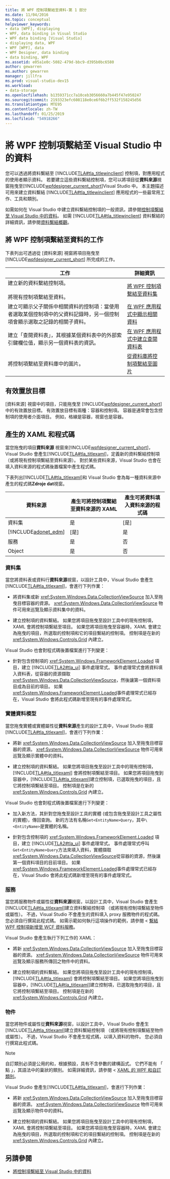 ```yaml
---
title: 將 WPF 控制項繫結至資料-第 1 部分
ms.date: 11/04/2016
ms.topic: conceptual
helpviewer_keywords:
- data [WPF], displaying
- WPF, data binding in Visual Studio
- WPF data binding [Visual Studio]
- displaying data, WPF
- WPF [WPF], data
- WPF Designer, data binding
- data binding, WPF
ms.assetid: e05a1e0c-5082-479d-bbc9-d395b0bc6580
author: gewarren
ms.author: gewarren
manager: jillfra
ms.prod: visual-studio-dev15
ms.workload:
- data-storage
ms.openlocfilehash: b1359371cc7a10ceb3056660a7b445f47e950247
ms.sourcegitcommit: 2193323efc608118e0ce6f6b2ff532f158245d56
ms.translationtype: MTE95
ms.contentlocale: zh-TW
ms.lasthandoff: 01/25/2019
ms.locfileid: "54918266"
---
```

# <a name="bind-wpf-controls-to-data-in-visual-studio"></a>將 WPF 控制項繫結至 Visual Studio 中的資料

您可以透過將資料繫結至 [!INCLUDE[TLA#tla_titlewinclient](../data-tools/includes/tlasharptla_titlewinclient_md.md)] 控制項，對應用程式的使用者顯示資料。 若要建立這些資料繫結控制項，您可以將項目從**資料來源**視窗拖曳至[!INCLUDE[wpfdesigner_current_short](../data-tools/includes/wpfdesigner_current_short_md.md)]Visual Studio 中。 本主題描述可用來建立資料繫結 [!INCLUDE[TLA#tla_titlewinclient](../data-tools/includes/tlasharptla_titlewinclient_md.md)] 應用程式的一些最常用工作、工具和類別。

如需如何在 Visual Studio 中建立資料繫結控制項的一般資訊，請參閱[控制項繫結至 Visual Studio 中的資料](../data-tools/bind-controls-to-data-in-visual-studio.md)。 如需 [!INCLUDE[TLA#tla_titlewinclient](../data-tools/includes/tlasharptla_titlewinclient_md.md)] 資料繫結的詳細資訊，請參閱[資料繫結概觀](/dotnet/framework/wpf/data/data-binding-overview)。

## <a name="tasks-involved-in-binding-wpf-controls-to-data"></a>將 WPF 控制項繫結至資料的工作

下表列出可透過從 [資料來源] 視窗將項目拖曳至 [!INCLUDE[wpfdesigner_current_short](../data-tools/includes/wpfdesigner_current_short_md.md)] 所完成的工作。

|工作|詳細資訊|
|----------| - |
|建立新的資料繫結控制項。<br /><br /> 將現有控制項繫結至資料。|[將 WPF 控制項繫結至資料集](../data-tools/bind-wpf-controls-to-a-dataset.md)|
|建立可顯示父子關係中相關資料的控制項：當使用者選取某個控制項中的父資料記錄時，另一個控制項會顯示選取之記錄的相關子資料。|[在 WPF 應用程式中顯示相關資料](../data-tools/display-related-data-in-wpf-applications.md)|
|建立「查閱資料表」，其根據某個資料表中的外部索引鍵欄位值，顯示另一個資料表的資訊。|[在 WPF 應用程式中建立查閱資料表](../data-tools/create-lookup-tables-in-wpf-applications.md)|
|將控制項繫結至資料庫中的圖片。|[從資料庫將控制項繫結至圖片](../data-tools/bind-controls-to-pictures-from-a-database.md)|

## <a name="valid-drop-targets"></a>有效置放目標

[資料來源] 視窗中的項目，只能拖曳至 [!INCLUDE[wpfdesigner_current_short](../data-tools/includes/wpfdesigner_current_short_md.md)] 中的有效置放目標。 有效置放目標有兩種：容器和控制項。 容器是通常會包含控制項的使用者介面項目。 例如，格線是容器，視窗也是容器。

## <a name="generated-xaml-and-code"></a>產生的 XAML 和程式碼

當您拖曳的項目**資料來源** 視窗來[!INCLUDE[wpfdesigner_current_short](../data-tools/includes/wpfdesigner_current_short_md.md)]，Visual Studio 會產生[!INCLUDE[TLA#tla_titlexaml](../data-tools/includes/tlasharptla_titlexaml_md.md)]，定義新的資料繫結控制項 （或將現有控制項繫結至資料來源）。 對於某些資料來源，Visual Studio 也會在填入資料來源的程式碼後置檔案中產生程式碼。

下表列出[!INCLUDE[TLA#tla_titlexaml](../data-tools/includes/tlasharptla_titlexaml_md.md)]和 Visual Studio 會為每一種資料來源中產生的程式碼**Zdroje dat**視窗。

| 資料來源 | 產生可將控制項繫結至資料來源的 XAML | 產生可將資料填入資料來源的程式碼 |
| - | - | - |
| 資料集 | 是 | [是] |
| [!INCLUDE[adonet_edm](../data-tools/includes/adonet_edm_md.md)] | [是] | 是 |
| 服務 | 是 | 否 |
| Object | 是 | 否 |

### <a name="datasets"></a>資料集

當您將資料表或資料行**資料來源**視窗，以設計工具中，Visual Studio 會產生[!INCLUDE[TLA#tla_titlexaml](../data-tools/includes/tlasharptla_titlexaml_md.md)]，會進行下列作業：

-   將資料集或新 <xref:System.Windows.Data.CollectionViewSource> 加入至拖曳目標容器的資源。 <xref:System.Windows.Data.CollectionViewSource> 物件可用來巡覽及顯示資料集中的資料。

-   建立控制項的資料繫結。 如果您將項目拖曳至設計工具中的現有控制項，XAML 會將控制項繫結至項目。 如果您將項目拖曳至容器時，XAML 會建立為拖曳的項目，所選取的控制項和它的項目繫結的控制項。 控制項是在新的 <xref:System.Windows.Controls.Grid> 內建立。

Visual Studio 也會對程式碼後置檔案進行下列變更：

- 針對包含控制項的 <xref:System.Windows.FrameworkElement.Loaded> 項目，建立 [!INCLUDE[TLA2#tla_ui](../data-tools/includes/tla2sharptla_ui_md.md)] 事件處理常式。 事件處理常式會將資料填入資料表，從容器的資源擷取 <xref:System.Windows.Data.CollectionViewSource>，然後讓第一個資料項目成為目前的項目。 如果<xref:System.Windows.FrameworkElement.Loaded>事件處理常式已經存在，Visual Studio 會將此程式碼新增至現有的事件處理常式。

### <a name="entity-data-models"></a>實體資料模型

當您拖曳實體或實體屬性從**資料來源**產生的設計工具中，Visual Studio 視窗[!INCLUDE[TLA#tla_titlexaml](../data-tools/includes/tlasharptla_titlexaml_md.md)]，會進行下列作業：

- 將新 <xref:System.Windows.Data.CollectionViewSource> 加入至拖曳目標容器的資源。 <xref:System.Windows.Data.CollectionViewSource> 物件可用來巡覽及顯示實體中的資料。

- 建立控制項的資料繫結。 如果您將項目拖曳至設計工具中的現有控制項，[!INCLUDE[TLA#tla_titlexaml](../data-tools/includes/tlasharptla_titlexaml_md.md)] 會將控制項繫結至項目。 如果您將項目拖曳到容器中，[!INCLUDE[TLA#tla_titlexaml](../data-tools/includes/tlasharptla_titlexaml_md.md)]建立控制項，已選取拖曳的項目，且它將控制項繫結至項目。 控制項是在新的 <xref:System.Windows.Controls.Grid> 內建立。

Visual Studio 也會對程式碼後置檔案進行下列變更：

- 加入新方法，其針對您拖曳至設計工具的實體 (或包含拖曳至設計工具之屬性的實體)，傳回查詢。 新的方法有名稱`Get<EntityName>Query`，其中`\<EntityName>`是實體的名稱。

- 針對包含控制項的 <xref:System.Windows.FrameworkElement.Loaded> 項目，建立 [!INCLUDE[TLA2#tla_ui](../data-tools/includes/tla2sharptla_ui_md.md)] 事件處理常式。 事件處理常式呼叫`Get<EntityName>Query`方法來填入資料，實體擷取<xref:System.Windows.Data.CollectionViewSource>從容器的資源，然後讓第一個資料項目的目前項目。 如果<xref:System.Windows.FrameworkElement.Loaded>事件處理常式已經存在，Visual Studio 會將此程式碼新增至現有的事件處理常式。

### <a name="services"></a>服務

當您將服務物件或屬性從**資料來源**視窗，以設計工具中，Visual Studio 會產生[!INCLUDE[TLA#tla_titlexaml](../data-tools/includes/tlasharptla_titlexaml_md.md)]建立資料繫結控制項 （或將現有控制項繫結至物件或屬性）。 不過，Visual Studio 不會產生的資料填入 proxy 服務物件的程式碼。 您必須自行撰寫此程式碼。 如需示範如何執行這項操作的範例，請參閱 <<c0> [ 繫結 WPF 控制項新增至 WCF 資料服務](../data-tools/bind-wpf-controls-to-a-wcf-data-service.md)。

Visual Studio 會產生執行下列工作的 XAML：

- 將新 <xref:System.Windows.Data.CollectionViewSource> 加入至拖曳目標容器的資源。 <xref:System.Windows.Data.CollectionViewSource> 物件可用來巡覽及顯示服務所傳回之物件中的資料。

- 建立控制項的資料繫結。 如果您將項目拖曳至設計工具中的現有控制項，[!INCLUDE[TLA#tla_titlexaml](../data-tools/includes/tlasharptla_titlexaml_md.md)] 會將控制項繫結至項目。 如果您將項目拖曳到容器中，[!INCLUDE[TLA#tla_titlexaml](../data-tools/includes/tlasharptla_titlexaml_md.md)]建立控制項，已選取拖曳的項目，且它將控制項繫結至項目。 控制項是在新的 <xref:System.Windows.Controls.Grid> 內建立。

### <a name="objects"></a>物件

當您將物件或屬性從**資料來源**視窗，以設計工具中，Visual Studio 會產生[!INCLUDE[TLA#tla_titlexaml](../data-tools/includes/tlasharptla_titlexaml_md.md)]建立資料繫結控制項 （或將現有控制項繫結至物件或屬性）。 不過，Visual Studio 不會產生程式碼，以填入資料的物件。 您必須自行撰寫此程式碼。

> [!NOTE]
> 自訂類別必須是公用的和，根據預設，具有不含參數的建構函式。 它們不能有 「 點 」，其語法中的巢狀的類別。 如需詳細資訊，請參閱 < [XAML 的 WPF 和自訂類別](/dotnet/framework/wpf/advanced/xaml-and-custom-classes-for-wpf)。

Visual Studio 會產生[!INCLUDE[TLA#tla_titlexaml](../data-tools/includes/tlasharptla_titlexaml_md.md)]，會進行下列作業：

-   將新 <xref:System.Windows.Data.CollectionViewSource> 加入至拖曳目標容器的資源。 <xref:System.Windows.Data.CollectionViewSource> 物件可用來巡覽及顯示物件中的資料。

-   建立控制項的資料繫結。 如果您將項目拖曳至設計工具中的現有控制項，XAML 會將控制項繫結至項目。 如果您將項目拖曳至容器時，XAML 會建立為拖曳的項目，所選取的控制項和它的項目繫結的控制項。 控制項是在新的 <xref:System.Windows.Controls.Grid> 內建立。

## <a name="see-also"></a>另請參閱

- [將控制項繫結至 Visual Studio 中的資料](../data-tools/bind-controls-to-data-in-visual-studio.md)
